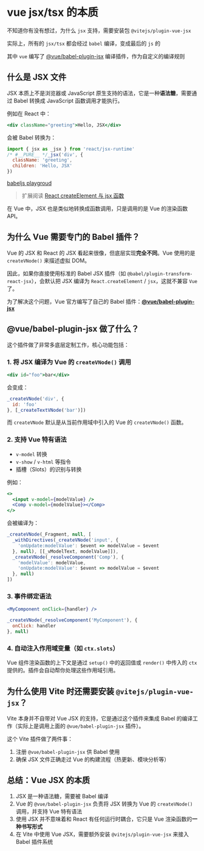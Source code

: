 # vue jsx/tsx 的本质

不知道你有没有想过，为什么 `jsx` 支持，需要安装包 `@vitejs/plugin-vue-jsx`

实际上，所有的 `jsx/tsx` 都会经过 `babel` 编译，变成最后的 `js` 的

其中 `vue` 编写了 [@vue/babel-plugin-jsx](https://github.com/vuejs/babel-plugin-jsx) 编译插件，作为自定义的编译规则

## 什么是 JSX 文件

JSX 本质上不是浏览器或 JavaScript 原生支持的语法，它是一种**语法糖**，需要通过 Babel 转换成 JavaScript 函数调用才能执行。

例如在 React 中：

```jsx
<div className="greeting">Hello, JSX</div>
```

会被 Babel 转换为：

```js
import { jsx as _jsx } from 'react/jsx-runtime'
/* #__PURE__ */_jsx('div', {
  className: 'greeting',
  children: 'Hello, JSX'
})
```

[babeljs playgroud](https://babeljs.io/repl#?browsers=defaults%2C%20not%20ie%2011%2C%20not%20ie_mob%2011&build=&builtIns=false&corejs=3.21&spec=false&loose=false&code_lz=JYWwDg9gTgLgBAbzgVwM4FMDKMCGN1wC-cAZlBCHAORTo4DGMVA3AFCsnIB2jwEXcAMIUwACgCUCVnDj1-qeAG053GABo4GGMNUBdOAF4UGbHnSiADOLbS4tGMigDRtmQB4ARshgx-cfoIANsD0ANYGCBKGAHya6NoQqqIqXPAA1HAAjOKE0a4ycICdDoDfioBhcogpMMSAhNb5bgD0Xj78eTLWrITsnDwwfAI6qehQUVIyclwKcMqJqRpaAzD6RmhYuPiW7bb2js51Tb4CAcFhEVEGsfMzMMlXcBnZufkyJeUIlTVPcG7C4HBgXBAACboCKebwHaL_IHoBr7FrEOQgCILIbEeqtAqw8EtWztQhAA&forceAllTransforms=false&modules=false&shippedProposals=false&evaluate=false&fileSize=false&timeTravel=false&sourceType=module&lineWrap=true&presets=env%2Creact%2Cstage-2&prettier=false&targets=&version=7.27.0&externalPlugins=&assumptions=%7B%7D)

> 扩展阅读 [React createElement 与 jsx 函数](./react-jsx.md)

在 Vue 中，JSX 也是类似地转换成函数调用，只是调用的是 Vue 的渲染函数 API。

## 为什么 Vue 需要专门的 Babel 插件？

Vue 的 JSX 和 React 的 JSX 看起来很像，但底层实现**完全不同**。Vue 使用的是 `createVNode()` 来描述虚拟 DOM。

因此，如果你直接使用标准的 Babel JSX 插件（如 `@babel/plugin-transform-react-jsx`），会默认把 JSX 编译为 `React.createElement` / `jsx`，这就不兼容 `Vue` 了。

为了解决这个问题，Vue 官方编写了自己的 Babel 插件：[**@vue/babel-plugin-jsx**](https://github.com/vuejs/babel-plugin-jsx)

## @vue/babel-plugin-jsx 做了什么？

这个插件做了非常多底层定制工作，核心功能包括：

### 1. **将 JSX 编译为 Vue 的 `createVNode()` 调用**

```jsx
<div id="foo">bar</div>
```

会变成：

```js
_createVNode('div', {
  id: 'foo'
}, [_createTextVNode('bar')])
```

而 `createVNode` 默认是从当前作用域中引入的 Vue 的 `createVNode()` 函数。

### 2. **支持 Vue 特有语法**

- `v-model` 转换
- `v-show` / `v-html` 等指令
- 插槽（Slots）的识别与转换

例如：

```jsx
<>
  <input v-model={modelValue} />
  <Comp v-model={modelValue}></Comp>
</>
```

会被编译为：

```js
_createVNode(_Fragment, null, [
  _withDirectives(_createVNode('input', {
    'onUpdate:modelValue': $event => modelValue = $event
  }, null), [[_vModelText, modelValue]]),
  _createVNode(_resolveComponent('Comp'), {
    'modelValue': modelValue,
    'onUpdate:modelValue': $event => modelValue = $event
  }, null)
])
```

### 3. **事件绑定语法**

```jsx
<MyComponent onClick={handler} />
```

```js
_createVNode(_resolveComponent('MyComponent'), {
  onClick: handler
}, null)
```

### 4. **自动注入作用域变量（如 `ctx.slots`）**

Vue 组件渲染函数的上下文是通过 `setup()` 中的返回值或 `render()` 中传入的 `ctx` 提供的。插件会自动帮你处理这些作用域引用。

## 为什么使用 Vite 时还需要安装 `@vitejs/plugin-vue-jsx`？

Vite 本身并不自带对 Vue JSX 的支持，它是通过这个插件来集成 Babel 的编译工作（实际上是调用上面的 `@vue/babel-plugin-jsx` 插件）。

这个 Vite 插件做了两件事：

1. 注册 `@vue/babel-plugin-jsx` 供 Babel 使用
2. 确保 JSX 文件正确走过 Vue 的构建流程（热更新、模块分析等）

## 总结：Vue JSX 的本质

1. JSX 是一种语法糖，需要被 Babel 编译
2. Vue 的 `@vue/babel-plugin-jsx` 负责将 JSX 转换为 Vue 的 `createVNode()` 调用，并支持 Vue 特有语法
3. 使用 JSX 并不意味着和 React 有任何运行时耦合，它只是 Vue 渲染函数的**一种书写形式**
4. 在 Vite 中使用 Vue JSX，需要额外安装 `@vitejs/plugin-vue-jsx` 来接入 Babel 插件系统

